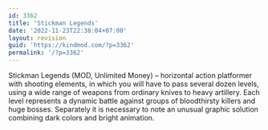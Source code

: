 ```yaml
---
id: 3362
title: 'Stickman Legends'
date: '2022-11-23T22:38:04+07:00'
layout: revision
guid: 'https://kindmod.com/?p=3362'
permalink: '/?p=3362'
---
```


Stickman Legends (MOD, Unlimited Money) – horizontal action platformer with shooting elements, in which you will have to pass several dozen levels, using a wide range of weapons from ordinary knives to heavy artillery. Each level represents a dynamic battle against groups of bloodthirsty killers and huge bosses. Separately it is necessary to note an unusual graphic solution combining dark colors and bright animation.
